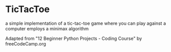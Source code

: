 # TicTacToe
a simple implementation of a tic-tac-toe game where you can play against a computer
employs a minimax algorithm

Adapted from "12 Beginner Python Projects - Coding Course" by freeCodeCamp.org

